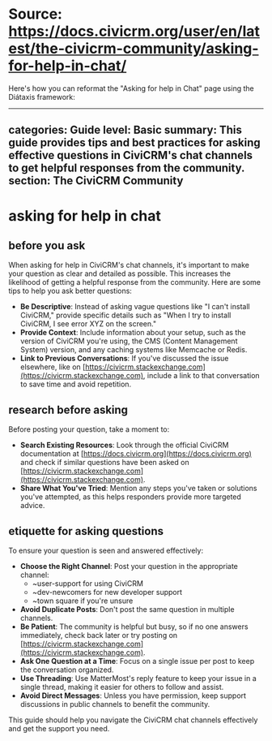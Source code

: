 # Source: https://docs.civicrm.org/user/en/latest/the-civicrm-community/asking-for-help-in-chat/

Here's how you can reformat the "Asking for help in Chat" page using the Diátaxis framework:

---
categories: Guide
level: Basic
summary: This guide provides tips and best practices for asking effective questions in CiviCRM's chat channels to get helpful responses from the community.
section: The CiviCRM Community
---

# asking for help in chat

## before you ask
When asking for help in CiviCRM's chat channels, it's important to make your question as clear and detailed as possible. This increases the likelihood of getting a helpful response from the community. Here are some tips to help you ask better questions:

- **Be Descriptive**: Instead of asking vague questions like "I can't install CiviCRM," provide specific details such as "When I try to install CiviCRM, I see error XYZ on the screen."
- **Provide Context**: Include information about your setup, such as the version of CiviCRM you're using, the CMS (Content Management System) version, and any caching systems like Memcache or Redis.
- **Link to Previous Conversations**: If you've discussed the issue elsewhere, like on [https://civicrm.stackexchange.com](https://civicrm.stackexchange.com), include a link to that conversation to save time and avoid repetition.

## research before asking
Before posting your question, take a moment to:

- **Search Existing Resources**: Look through the official CiviCRM documentation at [https://docs.civicrm.org](https://docs.civicrm.org) and check if similar questions have been asked on [https://civicrm.stackexchange.com](https://civicrm.stackexchange.com).
- **Share What You've Tried**: Mention any steps you've taken or solutions you've attempted, as this helps responders provide more targeted advice.

## etiquette for asking questions
To ensure your question is seen and answered effectively:

- **Choose the Right Channel**: Post your question in the appropriate channel:
  - ~user-support for using CiviCRM
  - ~dev-newcomers for new developer support
  - ~town square if you're unsure
- **Avoid Duplicate Posts**: Don't post the same question in multiple channels.
- **Be Patient**: The community is helpful but busy, so if no one answers immediately, check back later or try posting on [https://civicrm.stackexchange.com](https://civicrm.stackexchange.com).
- **Ask One Question at a Time**: Focus on a single issue per post to keep the conversation organized.
- **Use Threading**: Use MatterMost's reply feature to keep your issue in a single thread, making it easier for others to follow and assist.
- **Avoid Direct Messages**: Unless you have permission, keep support discussions in public channels to benefit the community.

This guide should help you navigate the CiviCRM chat channels effectively and get the support you need.